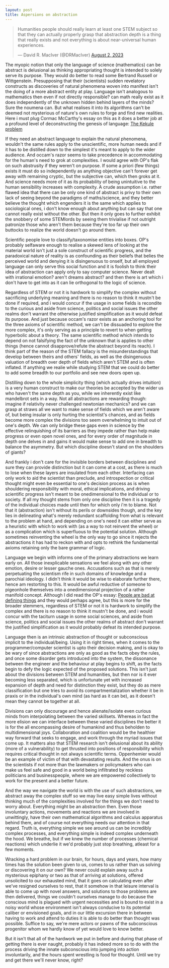 ```yaml
---
layout: post
title: Aspersions on abstraction
---
```

<blockquote class="twitter-tweet"><p lang="en" dir="ltr">Humanities people should really learn at least one STEM subject so that they can actually properly grasp that abstraction depth is a thing that really exists and not everything is about near-universal human experiences.</p>&mdash; David R. MacIver (@DRMacIver) <a href="https://twitter.com/DRMacIver/status/1686742028674072577?ref_src=twsrc%5Etfw">August 2, 2023</a></blockquote> <script async src="https://platform.twitter.com/widgets.js" charset="utf-8"></script> 

The myopic notion that only the language of science (mathematics) can be abstract is delusional as thinking appropriating thought is intended to solely serve its purpose. They would do better to read some Bertrand Russell or Wittgenstein. Presupposing that their (scientists) sudden revelatory constructs as discoveries of natural phenomena woven into manifest isn't the doing of a more abstract entity at play. Language isn't analogous to mathematics then even if not directly responsible? can math really exist as it does independently of the unknown hidden behind layers of the minds? Sure the noumena can. But what realises it into its algorithms can't be deemed not mysterious of nature's own rules to forge and find new realities. Here i must plug Cormac McCarthy's essay on this as it does a better job at a profound level of deconstructing the genesis of language: <a href="https://nautil.us/the-kekul-problem-236574/">The Kekule problem</a>

If they need an abstract language to explain the natural phenomena, wouldn't the same rules apply to the unscientific, more human needs and if it has to be distilled down to the simplest it's meant to apply to the wider audience. And occam's razor seems to take precedence in accommodating for the human's need to grok at complexities. I would agree with OP's flak on such abstrusity if they weren't on purpose. If some a priori (few things) exists it must do so independently as anything objective can't forever get away with remaining cryptic, but the subjective can, which then groks at it. And science needs more of it as its probability of being unintuitive to the human sensibility increases with complexity. A crude assumption i.e. rather flawed idea that there can be only one kind of abstract is privy to their own lack of seeing beyond the paradigms of maths/science, and they better believe the thought which engenders it is the same which applies to sociological ones, i don't know enough about anything but can say that one cannot really exist without the other. But then it only goes to further exhibit the snobbery of some STEMlords by seeing them trivialise if not outright patronize those who aren't them because they're too far up their own buttocks to realize the world doesn't go around them.

Scientific people love to classify/taxonomise entities into boxes. OP's probably selfaware enough to realise a skewed lens of looking at the material world isn't just a sole construct of scientific progress, and the paradoxical nature of reality is as confounding as their beliefs that belies the perceived world and denying it is disingenuous to onself, but all employed language can only serve this social function and it is foolish to think their idea of abstraction can apply only to say computer science. Never dealt with irrational emotion? aren't dreams abstract? and then there is art which i don't have to get into as it can lie orthogonal to the logic of science. 

Regardless of STEM or not it is hardwork to simplify the complex without sacrificing underlying meaning and there is no reason to think it mustn't be done if required, and i would concur if the usage in some fields is recondite to the curious and aside from science, politics and social issues the other realms don't warrant the otherwise justified simplification as it would defeat its purpose. And just because occam's razor exists as an anchoring tool for the three axioms of scientific method, we can't be dissuaded to explore the more complex, it's only serving as a principle to revert to when getting hyperbolic about a theory. The same scientific method which intends to depend on not falsifying the fact of the unknown that is applies to other things (hence cannot disapprove/refute the abstract beyond its reach). I think part of the reason of the STEM fallacy is the misunderstandings that develop between theirs and others' fields, as well as the disingenuous valuation of breadth over depth of fields which aren't STEM and is often inflated. If anything we realie while studying STEM that we could do better to add some breadth to our portfolio and see new doors open up.

Distilling down to the whole simplicity thing (which actually drives intuition) is a very human construct to make our theories be accepted by the wider us who haven't the same depth as you, while we inherently exist like mandelbrot sets in a way. Not all abstractions are rewarding though: imagine if relativity never challenged newtonian mechanics? and we can grasp at straws all we want to make sense of fields which we aren't aware of, but being insular is only hurting the scientist's chances, and as fields become more complex the divisions too seem overwhelming to intuit out of one's depth. We can only bridge these gaps even in science by the effective relinquishing of its barriers as they impede rather than help make progress or even open novel ones, and for every order of magnitude in depth one delves in and gains it would make sense to add one in breadth to balance the asymmetry. But which discipline doesn't stand on the shoulders of giants? 

And frankly i don't care for the invisible borders between disciplines and sure they can provide distinction but it can come at a cost, as there is much to lose when these layers are insulated from each other. Interfacing can only work to aid the scientist than preclude, and introspection or critical thought might even be essential to one's decision process as is when shouldering responsibility with moral, ethical implications, and driving scientific progress isn't meant to be onedimensional to the individual or to society. If all my thought stems from only one discipline then it is a tragedy of the individual choices made until then for which only i'm to blame. Not that it (abstraction) isn't without its perils or downsides though, and the key lies in delineating what's merely redundant scaffolding from what is relevant to the problem at hand, and depending on one's need it can either serve as a heuristic with which to work with (as a way to not reinvent the wheel) or as a complication which is superfluous to the potential solution. Although sometimes reinventing the wheel is the only way to go since it rejects the abstractions it has had to reckon with and opts to rethink the fundamental axioms retaining only the bare grammar of logic.

Language we begin with informs one of the primary abstractions we learn early on. All those inexplicable sensations we feel along with any other emotion, desire or lesser gauche ones. Accusations such as that is merely perpetuating the scientism rife in such domains of knowledge and a parochial ideology. I didn't think it would be wise to elaborate further there, hence am restorting to this. It would be awful reductive of someone to pigeonhole themselves into a onedimensional projection of a rather manifold concept. Although I did read the OP's essay: <a href="https://notebook.drmaciver.com/posts/2021-07-02-09:29.html">People are bad at defining things</a> and they would perhaps agree, but this is more for the broader stemmers, regardless of STEM or not it is hardwork to simplify the complex and there is no reason to think it mustn't be done, and i would concur with the taciturn usage in some social sciences, and aside from science, politics and social issues the other realms of abstract don't warrant the justified simplification as it would probably defeat its intended purpose.

Language then is an intrinsic abstraction of thought or subconscious implicit to the individual/being. Using it in right times, when it comes to the programmer/computer scientist is upto their decision making, and is okay to be wary of since abstractions are only as good as the facts obey the rules, and once some disorder gets introduced into the system, the dissonance between the engineer and the behaviour at play begins to shift, as the facts begin to defy the logic expected of the proposed solutions. This isn't just about the divisions between STEM and humanities, but then nor is it ever becoming less separated, which is unfortunate yet with increased expansion of depth and need for distinction they exist, but they do as mere classification but one tries to avoid its compartmentalization whether it be in praxis or in the individual's own mind (as hard as it can be), as it doesn't mean they cannot be together at all. 

Divisions can only discourage and hence alienate/isolate even curious minds from interpolating between the varied skillsets. Whereas in fact the more elision we can interface between these varied disciplines the better it is for the all encompassing desire of humankind and thus beholden to multidimensional joys. Collaboration and coalition would be the healthier way forward that seeks to engage, and work through the myriad issues that come up. It matters also that STEM research isn't delusional about its ability (more of a vulnerability) to get thrusted into positions of responsibility which requires critical thought in not always scientific terms. Oppenhemier would be an example of victim of that with devastating results. And the onus is on the scientists if not more than the lawmakers or policymakers who can make us feel safe and good in a world being infiltrated by reckless politicians and businesspeople, where we are empowered collectively to work for the present and a better future.

And the way we navigate the world is with the use of such abstractions, we abstract away the complex stuff so we may live easy simple lives without thinking much of the complexities involved for the things we don't need to worry about. Everything might be an abstraction then. Even those involuntary actions, movements and reactions we are involved in unwittingly, have their own mathematical algorithms and calculus apparatus behind them, and of course not everything needs our attention in that regard. Truth is, everything simple we see around us can be incredibly complex processes, and everything simple is indeed complex underneath the hood. We breathe, but if we knew the number of processes (chemical reactions) which underlie it we'd probably just stop breathing, atleast for a few moments. 

Wracking a hard problem in our brain, for hours, days and years, how many times has the solution been given to us, comes to us rather than us solving or discovering it on our own? We never could explain away such a mysterious epiphany or two as that of arriving at solutions, offered unsolicited to our exhausted mind, that it goes on calculating even after we've resigned ourselves to rest, that it somehow in that leisure interval is able to come up with novel answers, and solutions to those problems are then delivered, things we couldn't ourselves manage to do because the conscious mind is plagued with urgent necessities and is bound to exist in a noisy world whose environment isn't always conducive to its potential caliber or envisioned goals, and in our little excursion there in between having to work and attend to duties it is able to do better than thought was possible. Suffice to say, we're mere actors or pawns of the subconscious progenitor whom we hardly know of yet would love to know better. 

But it isn't that all of the hardwork we put in before and during that phase of getting there is ever naught, probably it has indeed more so to do with the process driving the innate subconscious into jumping into action involuntarily, and the hours spent wrestling is food for thought. Until we try and get there we'll never know, right?
